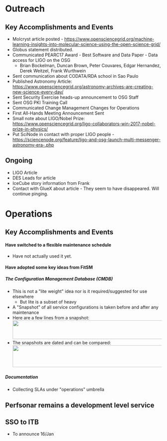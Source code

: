 # Outreach
## Key Accomplishments and Events
   * Molcryst article posted - https://www.opensciencegrid.org/machine-learning-insights-into-molecular-science-using-the-open-science-grid/
   * Globus statement distributed.
   * Communicated PEARC17 Award - Best Software and Data Paper - Data access for LIGO on the OSG
      * Brian Bockelman, Duncan Brown, Peter Couvares, Edgar Hernandez, Derek Weitzel, Frank Wurthwein
   * Sent communication about CODATA/RDA school in Sao Paulo 
   * Published Astronomy Article: https://www.opensciencegrid.org/astronomy-archives-are-creating-new-science-every-day/
   * Sent Security Exercise heads-up announcement to OSG Staff
   * Sent OSG PKI Training Call
   * Communicated Change Management Changes for Operations
   * First All-Hands Meeting Announcement Sent
   * Small note about LIGO/Nobel Prize: https://www.opensciencegrid.org/ligo-collaborators-win-2017-nobel-prize-in-physics/
   * Put SciNode in contact with proper LIGO people - https://sciencenode.org/feature/ligo-and-osg-launch-multi-messenger-astronomy-era-.php
## Ongoing
   * LIGO Article
   * DES Leads for article
   * IceCube story information from Frank
   * Contact with GlueX about article - They seem to have disappeared.  Will continue pinging.

   
   
   
# Operations
## Key Accomplishments and Events
   
#### Have switched to a flexible maintenance schedule
   * Have not actually used it yet.
   
#### Have adopted some key ideas from FitSM
##### The Configuration Management Database (CMDB)
   * This is not a "lite weight" idea nor is it required/suggested for use elsewhere
      * But lite is a subset of heavy
   * A "Snapshot" of all service configurations is taken before and after any maintenance
   * Here are a few lines from a snapshot:
<img src="http://steige.grid.iu.edu/steige/snapshot.png" width='630' height='60'  /><br>
   * The snapshots are dated and can be compared:
<img src="http://steige.grid.iu.edu/steige/delta.png" width='630' height='70'  /><br>

##### Documentation
   * Collecting SLAs under "operations" umbrella 
   
## Perfsonar remains a development level service

## SSO to ITB
   * To announce 16/Jan
   

